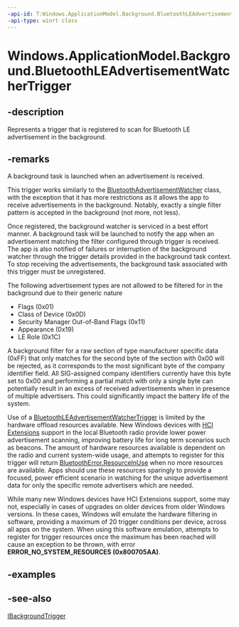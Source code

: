 ```yaml
---
-api-id: T:Windows.ApplicationModel.Background.BluetoothLEAdvertisementWatcherTrigger
-api-type: winrt class
---
```


<!-- Class syntax.
public class BluetoothLEAdvertisementWatcherTrigger : Windows.ApplicationModel.Background.IBackgroundTrigger, Windows.ApplicationModel.Background.IBluetoothLEAdvertisementWatcherTrigger
-->

# Windows.ApplicationModel.Background.BluetoothLEAdvertisementWatcherTrigger

## -description
Represents a trigger that is registered to scan for Bluetooth LE advertisement in the background.

## -remarks
A background task is launched when an advertisement is received.

This trigger works similarly to the [BluetoothAdvertisementWatcher](../windows.devices.bluetooth.advertisement/bluetoothleadvertisementwatcher.md) class, with the exception that it has more restrictions as it allows the app to receive advertisements in the background. Notably, exactly a single filter pattern is accepted in the background (not more, not less).

Once registered, the background watcher is serviced in a best effort manner. A background task will be launched to notify the app when an advertisement matching the filter configured through trigger is received. The app is also notified of failures or interruption of the background watcher through the trigger details provided in the background task context. To stop receiving the advertisements, the background task associated with this trigger must be unregistered.


The following advertisement types are not allowed to be filtered for in the background due to their generic nature

+ Flags (0x01)
+ Class of Device (0x0D)
+ Security Manager Out-of-Band Flags (0x11)
+ Appearance (0x19)
+ LE Role (0x1C)


A background filter for a raw section of type manufacturer specific data (0xFF) that only matches for the second byte of the section with 0x00 will be rejected, as it corresponds to the most significant byte of the company identifier field. All SIG-assigned company identifiers currently have this byte set to 0x00 and performing a partial match with only a single byte can potentially result in an excess of received advertisements when in presence of multiple advertisers. This could significantly impact the battery life of the system.

Use of a [BluetoothLEAdvertisementWatcherTrigger](bluetoothleadvertisementwatchertrigger.md) is limited by the hardware offload resources available. New Windows devices with [HCI Extensions](https://msdn.microsoft.com/library/windows/hardware/dn917903(v=vs.85).aspx) support in the local Bluetooth radio provide lower power advertisement scanning, improving battery life for long term scenarios such as beacons. The amount of hardware resources available is dependent on the radio and current system-wide usage, and attempts to register for this trigger will return [BluetoothError.ResourceInUse](../windows.devices.bluetooth/bluetootherror.md) when no more resources are available. Apps should use these resources sparingly to provide a focused, power efficient scenario in watching for the unique advertisement data for only the specific remote advertisers which are needed.

While many new Windows devices have HCI Extensions support, some may not, especially in cases of upgrades on older devices from older Windows versions. In these cases, Windows will emulate the hardware filtering in software, providing a maximum of 20 trigger conditions per device, across all apps on the system. When using this software emulation, attempts to register for trigger resources once the maximum has been reached will cause an exception to be thrown, with error **ERROR_NO_SYSTEM_RESOURCES (0x800705AA)**.

## -examples

## -see-also
[IBackgroundTrigger](ibackgroundtrigger.md)